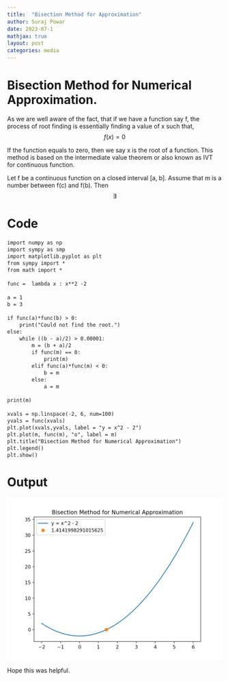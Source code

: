 ```yaml
---
title:  "Bisection Method for Approximation"
author: Suraj Powar
date: 2023-07-1
mathjax: true
layout: post
categories: media
---
```


# Bisection Method for Numerical Approximation.
As we are well aware of the fact, that if we have a function say f, the process of root finding is essentially finding a value of x such that, $$ f(x) = 0$$

If the function equals to zero, then we say x is the root of a function. This method is based on the intermediate value theorem or also known as IVT for continuous function. 

Let f be a continuous function on a closed interval [a, b]. Assume that m is a number between f(c) and f(b). Then $$ \exists $$



# Code
```python3
import numpy as np
import sympy as smp
import matplotlib.pyplot as plt
from sympy import *
from math import *

func =  lambda x : x**2 -2

a = 1
b = 3

if func(a)*func(b) > 0:
    print("Could not find the root.")
else: 
    while ((b - a)/2) > 0.00001:
        m = (b + a)/2
        if func(m) == 0:
            print(m)
        elif func(a)*func(m) < 0:
            b = m
        else:
            a = m

print(m)

xvals = np.linspace(-2, 6, num=100)
yvals = func(xvals)
plt.plot(xvals,yvals, label = "y = x^2 - 2")
plt.plot(m, func(m), "o", label = m)
plt.title("Bisection Method for Numerical Approximation")
plt.legend()
plt.show()

```

# Output

![Figure2](/assets/Figure_2.png)

Hope this was helpful.
